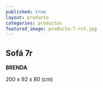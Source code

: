 ```yaml
---
published: true
layout: producto
categories: productos
featured_image: producto-7-rct.jpg
---
```

## Sofá 7r

**BRENDA**

200 x 92 x 80 (cm)

